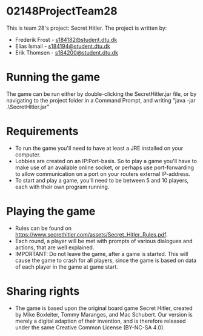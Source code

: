 # 02148ProjectTeam28

This is team 28's project: Secret Hitler.
The project is written by:
- Frederik Frost - s184182@student.dtu.dk
- Elias Ismail - s184194@student.dtu.dk
- Erik Thomsen - s184200@student.dtu.dk


# Running the game
The game can be run either by double-clicking the SecretHitler.jar file, or by navigating to the project folder in a Command Prompt, and writing "java -jar .\SecretHitler.jar"


# Requirements
- To run the game you'll need to have at least a JRE installed on your computer.
- Lobbies are created on an IP:Port-basis. So to play a game you'll have to make use of an available online socket, or perhaps use port-forwarding to allow communication on a port on your routers external IP-address. 
- To start and play a game, you'll need to be between 5 and 10 players, each with their own program running.

# Playing the game
 - Rules can be found on https://www.secrethitler.com/assets/Secret_Hitler_Rules.pdf.
 - Each round, a player will be met with prompts of various dialogues and actions, that are well explained.
 - IMPORTANT: Do not leave the game, after a game is started. This will cause the game to crash for all players, since the game is based on data of each player in the game at game start.

# Sharing rights
- The game is based upon the original board game Secret Hitler, created by Mike Boxleiter,
  Tommy Maranges, and Mac Schubert. Our version is merely a digital adaption of their invention, 
  and is therefore released under the same Creative Common License (BY-NC-SA 4.0).
 
